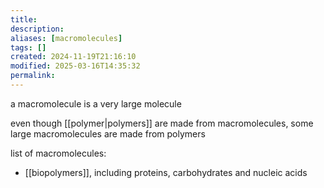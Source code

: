 ```yaml
---
title: 
description: 
aliases: [macromolecules]
tags: []
created: 2024-11-19T21:16:10
modified: 2025-03-16T14:35:32
permalink:
---
```


a macromolecule is a very large molecule

even though [[polymer|polymers]] are made from macromolecules, some large macromolecules are made from polymers


list of macromolecules:
- [[biopolymers]], including proteins, carbohydrates and nucleic acids
